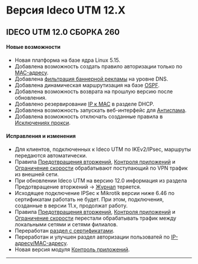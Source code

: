 # Версия Ideco UTM 12.X

## **IDECO UTM 12.0 СБОРКА 260**


#### Новые возможности

* Новая платформа на базе ядра Linux 5.15.
* Добавлена возможность создать правило авторизации только по [MAC-адресу](/settings/users/authorization/IP-and-MAC-authorization/mac.md).
* Добавлена [фильтрация баннерной рекламы](../settings/services/nextdns.md) на уровне DNS. 
* Добавлена динамическая маршрутизация на базе [OSPF](../settings/services/ospf.md). 
* Добавлена возможность возврата на прошлую версию после обновления.
* Добавлено резервирование [IP к MAC](../settings/services/dhcp.md#nastroika-dhcp-servera-s-privyazkoi-ip-k-mac) в разделе DHCP.
* Добавлена возможность запускать веб-интерфейс для [Антиспама](../settings/access-rules/antivirus.md).
* Добавлена возможность отключать созданные правила в [Исключениях прокси](../settings/services/proxy/exclusions.md).
  
  
#### Исправления и изменения

* Для клиентов, подключенных к Ideco UTM по IKEv2/IPsec, маршруты передаются автоматически.
* Правила [Предотвращения вторжений](../settings/access-rules/ips.md), [Контроля приложений](../settings/access-rules/application-control.md) и [Ограничение скорости](../settings/access-rules/shaper.md) обрабатывают поступающий по VPN трафик из внешней сети.
* При обновлении Ideco UTM на версию 12.0 информация из раздела Предотвращение вторжений -> [Журнал](../settings/access-rules/ips.md#zhurnal) теряется.
* Исходящее подключение IPSec к Mikrotik версии ниже 6.46 по сертификатам работать не будет. При этом, подключения, созданные в версии 11.х, продолжат работу.
* Правила [Предотвращения вторжений](../settings/access-rules/ips.md), [Контроля приложений](../settings/access-rules/application-control.md) и [Ограничение скорости](../settings/access-rules/shaper.md) перестали обрабатывать трафик между локальными сетями и сетями филиалов. 
* Переработан [раздел с сертификатами](../settings/services/certificates/README.md). 
* Переработан и улучшен раздел авторизации пользоватей по [IP-адресу/MAC-адресу](../settings/users/authorization/IP-and-MAC-authorization/README.md).
* Новая версия модуля [Контроль приложений](../settings/access-rules/application-control.md).
***